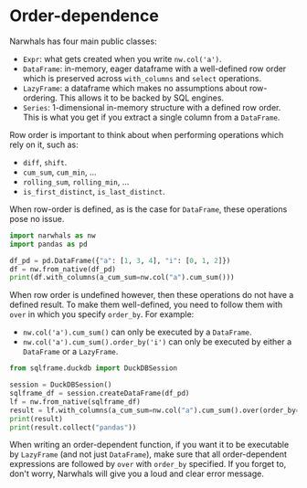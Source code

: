 # Order-dependence

Narwhals has four main public classes:

- `Expr`: what gets created when you write `nw.col('a')`.
- `DataFrame`: in-memory, eager dataframe with a well-defined row order which
  is preserved across `with_columns` and `select` operations.
- `LazyFrame`: a dataframe which makes no assumptions about row-ordering. This
  allows it to be backed by SQL engines.
- `Series`: 1-dimensional in-memory structure with a defined row order. This is
  what you get if you extract a single column from a `DataFrame`.

Row order is important to think about when performing operations which rely on it,
such as:

- `diff`, `shift`.
- `cum_sum`, `cum_min`, ...
- `rolling_sum`, `rolling_min`, ...
- `is_first_distinct`, `is_last_distinct`.

When row-order is defined, as is the case for `DataFrame`, these operations pose
no issue.

```python exec="1" result="python" session="order_dependence" source="above"
import narwhals as nw
import pandas as pd

df_pd = pd.DataFrame({"a": [1, 3, 4], "i": [0, 1, 2]})
df = nw.from_native(df_pd)
print(df.with_columns(a_cum_sum=nw.col("a").cum_sum()))
```

When row order is undefined however, then these operations do not have a defined
result. To make them well-defined, you need to follow them with `over` in which
you specify `order_by`. For example:

- `nw.col('a').cum_sum()` can only be executed by a `DataFrame`.
- `nw.col('a').cum_sum().order_by('i')` can only be executed by either a `DataFrame`
  or a `LazyFrame`.

```python exec="1" result="python" session="order_dependence" source="above"
from sqlframe.duckdb import DuckDBSession

session = DuckDBSession()
sqlframe_df = session.createDataFrame(df_pd)
lf = nw.from_native(sqlframe_df)
result = lf.with_columns(a_cum_sum=nw.col("a").cum_sum().over(order_by="i"))
print(result)
print(result.collect("pandas"))
```

When writing an order-dependent function, if you want it to be executable by `LazyFrame`
(and not just `DataFrame`), make sure that all order-dependent expressions are followed
by `over` with `order_by` specified. If you forget to, don't worry, Narwhals will
give you a loud and clear error message.
